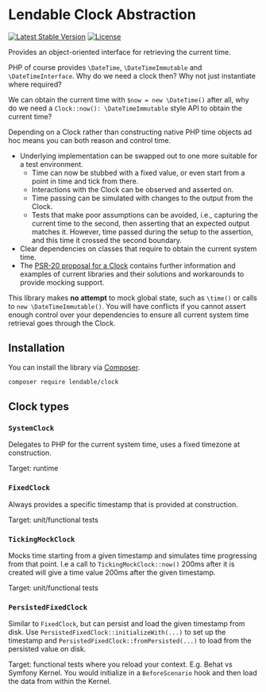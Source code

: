 Lendable Clock Abstraction
====

[![Latest Stable Version](https://poser.pugx.org/lendable/clock/v/stable)](https://packagist.org/packages/lendable/clock)
[![License](https://poser.pugx.org/lendable/clock/license)](https://packagist.org/packages/lendable/clock)

Provides an object-oriented interface for retrieving the current time.

PHP of course provides `\DateTime`, `\DateTimeImmutable` and `\DateTimeInterface`. Why do we need a clock then? Why not just instantiate where required? 

We can obtain the current time with `$now = new \DateTime()` after all, why do we need a `Clock::now(): \DateTimeImmutable` style API to obtain the current time?

Depending on a Clock rather than constructing native PHP time objects ad hoc means you can both reason and control time. 

* Underlying implementation can be swapped out to one more suitable for a test environment.
  * Time can now be stubbed with a fixed value, or even start from a point in time and tick from there.
  * Interactions with the Clock can be observed and asserted on.
  * Time passing can be simulated with changes to the output from the Clock.
  * Tests that make poor assumptions can be avoided, i.e., capturing the current time to the second, then asserting that an expected output matches it. However, time passed during the setup to the assertion, and this time it crossed the second boundary.
* Clear dependencies on classes that require to obtain the current system time.
* The [PSR-20 proposal for a Clock](https://github.com/php-fig/fig-standards/blob/master/accepted/PSR-20-clock-meta.md) contains further information and examples of current libraries and their solutions and workarounds to provide mocking support.

This library makes **no attempt** to mock global state, such as `\time()` or calls to `new \DateTimeImmutable()`. You will have conflicts if you cannot assert enough control over your dependencies to ensure all current system time retrieval goes through the Clock.

## Installation
You can install the library via [Composer](https://getcomposer.org/).

```bash
composer require lendable/clock
```

## Clock types
### `SystemClock`
Delegates to PHP for the current system time, uses a fixed timezone at construction.

Target: runtime

### `FixedClock`
Always provides a specific timestamp that is provided at construction.

Target: unit/functional tests 

### `TickingMockClock`
Mocks time starting from a given timestamp and simulates time progressing from that point. I.e a call to 
`TickingMockClock::now()` 200ms after it is created will give a time value 200ms after the given timestamp.

Target: unit/functional tests

### `PersistedFixedClock`
Similar to `FixedClock`, but can persist and load the given timestamp from disk.
Use `PersistedFixedClock::initializeWith(...)` to set up the timestamp and `PersistedFixedClock::fromPersisted(...)`
to load from the persisted value on disk.

Target: functional tests where you reload your context. E.g. Behat vs Symfony Kernel. You
would initialize in a `BeforeScenario` hook and then load the data from within the Kernel. 
